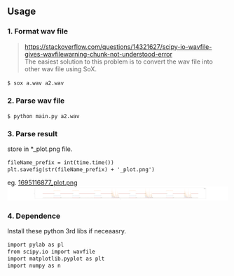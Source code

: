 ## Usage
### 1. Format wav file
> https://stackoverflow.com/questions/14321627/scipy-io-wavfile-gives-wavfilewarning-chunk-not-understood-error   
> The easiest solution to this problem is to convert the wav file into other wav file using SoX.

`$ sox a.wav a2.wav`

### 2. Parse wav file 
`$ python main.py a2.wav`


### 3. Parse result
store in \*\_plot.png file.
```
fileName_prefix = int(time.time())
plt.savefig(str(fileName_prefix) + '_plot.png')
```

eg. [1695116877_plot.png](https://raw.githubusercontent.com/lucyking/wav_parse/main/1695116877_plot.png) ![png1](1695116877_plot.png)


### 4. Dependence
Install these python 3rd libs if neceaasry.
```
import pylab as pl
from scipy.io import wavfile
import matplotlib.pyplot as plt
import numpy as n
```
